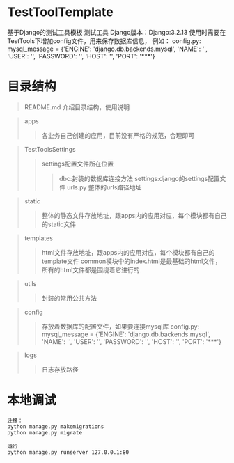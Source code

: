 # TestToolTemplate
基于Django的测试工具模板
测试工具 Django版本：Django:3.2.13 使用时需要在TestTools下增加config文件，用来保存数据库信息， 例如： config.py: mysql_message = {'ENGINE': 'django.db.backends.mysql', 'NAME': '', 'USER': '', 'PASSWORD': '', 'HOST': '', 'PORT': '***'} 

# 目录结构
>README.md 介绍目录结构，使用说明

>apps
>>各业务自己创建的应用，目前没有严格的规范，合理即可

>TestToolsSettings
>>settings配置文件所在位置
>>>dbc:封装的数据库连接方法
>>>settings:django的settings配置文件
>>>urls.py 整体的urls路径地址

>static
>>整体的静态文件存放地址，跟apps内的应用对应，每个模块都有自己的static文件

>templates
>>html文件存放地址，跟apps内的应用对应，每个模块都有自己的template文件
>>common模块中的index.html是最基础的html文件，所有的html文件都是围绕着它进行的

>utils
>>封装的常用公共方法

>config
>>存放着数据库的配置文件，如果要连接mysql库
config.py: mysql_message = {'ENGINE': 'django.db.backends.mysql', 'NAME': '', 'USER': '', 'PASSWORD': '', 'HOST': '', 'PORT': '***'}

>logs
>>日志存放路径

# 本地调试
```
迁移：
python manage.py makemigrations
python manage.py migrate

运行
python manage.py runserver 127.0.0.1:80
```





